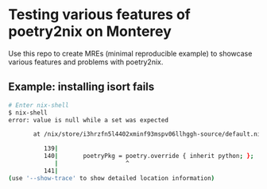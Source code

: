 # Testing various features of poetry2nix on Monterey

Use this repo to create MREs (minimal reproducible example) to showcase various
features and problems with poetry2nix.


## Example: installing isort fails

```bash
# Enter nix-shell
$ nix-shell
error: value is null while a set was expected

       at /nix/store/i3hrzfn5l4402xminf93mspv06llhggh-source/default.nix:140:19:

          139|
          140|       poetryPkg = poetry.override { inherit python; };
             |                   ^
          141|
(use '--show-trace' to show detailed location information)

